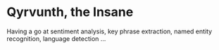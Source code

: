 # Qyrvunth, the Insane

Having a go at sentiment analysis, key phrase extraction, named entity recognition, language detection ...
